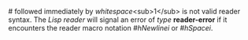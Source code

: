  

\# followed immediately by *whitespace*\<sub\>1\</sub\> is not valid reader syntax. The *Lisp reader* will signal an error of *type* **reader-error** if it encounters the reader macro notation #*hNewlinei* or #*hSpacei*.  




